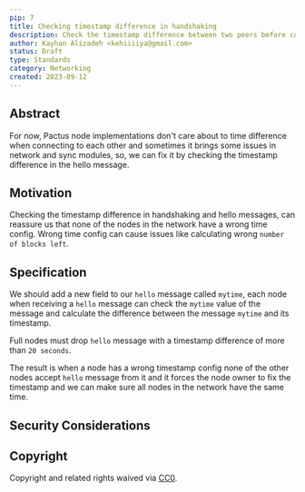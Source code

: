 ```yaml
---
pip: 7
title: Checking timestamp difference in handshaking
description: Check the timestamp difference between two peers before connecting to the network
author: Kayhan Alizadeh <kehiiiiya@gmail.com>
status: Draft
type: Standards
category: Networking
created: 2023-09-12
---
```


## Abstract

For now, Pactus node implementations don't care about to time difference when connecting to each other and sometimes it brings some issues in network and sync modules, so, we can fix it by checking the timestamp difference in the hello message.

## Motivation

Checking the timestamp difference in handshaking and hello messages, can reassure us that none of the nodes in the network have a wrong time config.
Wrong time config can cause issues like calculating wrong `number of blocks left`.



## Specification

We should add a new field to our `hello` message called `mytime`, each node when receiving a `hello` message can check the `mytime` value of the message and calculate the difference between the message `mytime` and its timestamp.

Full nodes must drop `hello` message with a timestamp difference of more than `20 seconds`.

The result is when a node has a wrong timestamp config none of the other nodes accept `hello` message from it and it forces the node owner to fix the timestamp and we can make sure all nodes in the network have the same time.

## Security Considerations



## Copyright

Copyright and related rights waived via [CC0](../LICENSE).
